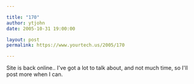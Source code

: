```yaml
---

title: "170"
author: ytjohn
date: 2005-10-31 19:00:00

layout: post
permalink: https://www.yourtech.us/2005/170

---
```

Site is back online.. I've got a lot to talk about, and not much time, so I'll post more when I can.
